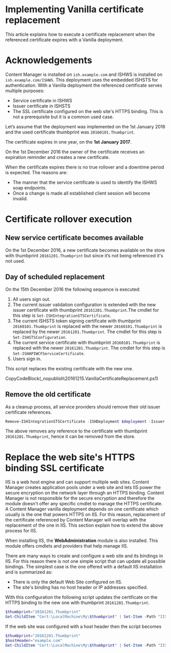 ﻿# Implementing Vanilla certificate replacement
 
This article explains how to execute a certificate replacement when the referenced certificate expires with a Vanilla deployment.

# Acknowledgements

Content Manager is installed on `ish.example.com` and ISHWS is installed on `ish.example.com/ISHWS`. 
This deployment uses the embedded ISHSTS for authentication. 
With a Vanilla deployment the referenced certificate serves multiple purposes:

- Service certificate in ISHWS
- Issuer certificate in ISHSTS
- The SSL certificate configured on the web site's HTTPS binding. This is not a prerequisite but it is a common used case.

Let’s assume that the deployment was implemented on the 1st January 2016 and the used certificate thumbprint was `20160101.Thumbprint`. 

The certificate expires in one year, on the **1st January 2017**.

On the 1st December 2016 the owner of the certificate receives an expiration reminder and creates a new certificate.

When the certificate expires there is no true rollover and a downtime period is expected. The reasons are:

- The manner that the service certificate is used to identify the ISHWS soap endpoints. 
- Once a change is made all established client session will become invalid.

# Certificate rollover execution

## New service certificate becomes available

On the 1st December 2016, a new certificate becomes available on the store with thumbprint `20161201.Thumbprint` but since it’s not being referenced it's not used.

## Day of scheduled replacement

On the 15th December 2016 the following sequence is executed:

1. All users sign out.
1. The current issuer validation configuration is extended with the new issuer certificate with thumbprint `20161201.Thumbprint`.The cmdlet for this step is `Set-ISHIntegrationSTSCertificate`. 
1. The current ISHSTS token signing certificate with thumbprint `20160101.Thumbprint` is replaced with the newer `20160101.Thumbprint` is replaced by the newer `20161201.Thumbprint`. The cmdlet for this step is `Set-ISHSTSConfiguration`. 
1. The current service certificate with thumbprint `20160101.Thumbprint` is replaced with the newer `20161201.Thumbprint`. The cmdlet for this step is `Set-ISHAPIWCFServiceCertificate`. 
1. Users sign in.

This script replaces the existing certificate with the new one.

CopyCodeBlock(_nopublish\20161215.VanillaCertificateReplacement.ps1)

## Remove the old certificate

As a cleanup process, all service providers should remove their old issuer certificate references.

```powershell
Remove-ISHIntegrationSTSCertificate -ISHDeployment $deployment -Issuer "Issuer"
```

The above removes any reference to the certificate with thumbprint `20161201.Thumbprint`, hence it can be removed from the store.

# Replace the web site's HTTPS binding SSL certificate

IIS is a web host engine and can support multiple web sites. 
Content Manager creates application pools under a web site and lets IIS power the secure encryption on the network layer through an HTTPS binding. 
Content Manager is not responsible for the secure encryption and therefore the module doesn't offer any specific cmdlet to manage the HTTPS certificate.
A Content Manager vanilla deployment depends on one certificate which usually is the one that powers HTTPS on IIS.
For this reason, replacement of the certificate referenced by Content Manager will overlap with the replacement of the one in IIS.
This section explain how to extend the above process for IIS.

When installing IIS, the **WebAdministration** module is also installed. This module offers cmdlets and providers that help manage IIS.

There are many ways to create and configure a web site and its bindings in IIS. For this reason there is not one simple script that can update all possible bindings.
The simplest case is the one offered with a default IIS installation and is summarized as:

- There is only the default Web Site configured on IIS.
- The site's binding has no host header or IP addresses specified.

With this configuration the following script updates the certificate on the HTTPS binding to the new one with thumbprint `20161201.Thumbprint`.

```powershell
$thumbprint="20161201.Thumbprint"
Get-ChildItem "Cert:\LocalMachine\My\$thumbprint" | Set-Item -Path "IIS:\SslBindings\0.0.0.0!443"
```

If the web site was configured with a host header then the script becomes

```powershell
$thumbprint="20161201.Thumbprint"
$hostHeader="example.com"
Get-ChildItem "Cert:\LocalMachine\My\$thumbprint" | Set-Item -Path "IIS:\SslBindings\0.0.0.0!443!$hostHeader" -SSLFlags 1
```